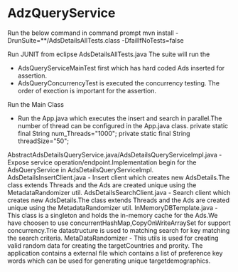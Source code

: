 # AdzQueryService

Run the below command in command prompt
mvn install -DrunSuite=**/AdsDetailsAllTests.class -DfailIfNoTests=false

Run JUNIT from eclipse
AdsDetailsAllTests.java
The suite will run the 
- AdsQueryServiceMainTest first which has hard coded Ads inserted for assertion.
- AdsQueryConcurrencyTest is executed the concurrency testing. The order of exection is important for the assertion.

Run the Main Class
- Run the App.java which executes the insert and search in parallel.The number of thread can be configured in the App.java class.
   private static final String	num_Threads="1000";
	 private static final String	threadSize="50";

AbstractAdsDetailsQueryService.java/AdsDetailsQueryServiceImpl.java - Expose service operation/endpoint.Implementation begin for the AdsQueryService in AdsDetailsQueryServiceImpl.
AdsDetailsInsertClient.java - Insert client which creates new AdsDetails.The class extends Threads and the Ads are created unique using the MetadataRandomizer util.
AdsDetailsSearchClient.java - Search client which creates new AdsDetails.The class extends Threads and the Ads are created unique using the MetadataRandomizer util.
InMemoryDBTemplate.java - This class is a singleton and holds the in-memory cache for the Ads.We have choosen to use concurrentHashMap,CopyOnWriteArraySet for support concurrency.Trie datastructure is used to matching search for key matching the search criteria. 
MetaDataRandomizer - This utils is used for creating valid random data for creating the targetCountries and prority. The application contains a external file which contains a list of preference key words which can be used for generating unique targetdemographics.
